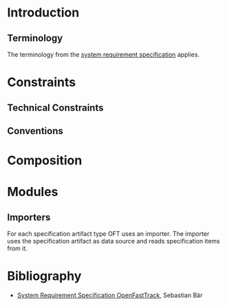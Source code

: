 # Introduction

## Terminology

The terminology from the [system requirement specification][bib.srs] applies.

# Constraints

## Technical Constraints

## Conventions

# Composition

# Modules

## Importers

For each specification artifact type OFT uses an importer. The importer uses the specification artifact as data source and reads specification items from it.



# Bibliography

[bib.srs]: system_requirements.md "OpenFastTrack System Requirement Specification"

* [System Requirement Specification OpenFastTrack][bib.srs], Sebastian Bär
